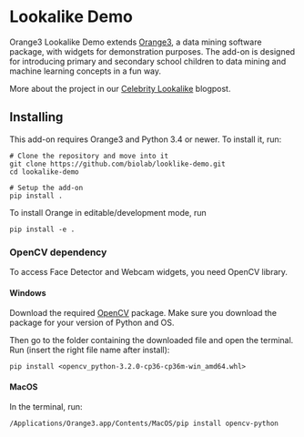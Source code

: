 Lookalike Demo
==============

Orange3 Lookalike Demo extends [Orange3](http://orange.biolab.si), a data mining software
package, with widgets for demonstration purposes. The add-on is designed for introducing primary and secondary school children to data mining and machine learning concepts in a fun way.

More about the project in our [Celebrity Lookalike](https://blog.biolab.si/2016/11/25/celebrity-lookalike-or-how-to-make-students-love-machine-learning/) blogpost.

Installing
----------
This add-on requires Orange3 and Python 3.4 or newer. To install
it, run:

    # Clone the repository and move into it
    git clone https://github.com/biolab/looklike-demo.git
    cd lookalike-demo

    # Setup the add-on
    pip install .

To install Orange in editable/development mode, run

    pip install -e .


### OpenCV dependency

To access Face Detector and Webcam widgets, you need OpenCV library.

#### Windows

Download the required [OpenCV] package. Make sure you download the package for your version of Python and OS.

[OpenCV]: http://www.lfd.uci.edu/~gohlke/pythonlibs/#opencv

Then go to the folder containing the downloaded file and open the terminal. Run (insert the right file name after install):

    pip install <opencv_python‑3.2.0‑cp36‑cp36m‑win_amd64.whl>

#### MacOS

In the terminal, run:

    /Applications/Orange3.app/Contents/MacOS/pip install opencv-python
    
